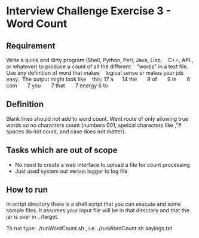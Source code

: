 # Interview Challenge Exercise 3 - Word Count

## Requirement
Write a quick and dirty program (Shell, Python, Perl, Java, Lisp,
   C++, APL, or whatever) to produce a count of all the different
   &quot;words&quot; in a text file.  Use any definition of word that makes
   logical sense or makes your job easy.  The output might look like
   this:
     17 a
     14 the
      9 of
      9 in
      8 com
      7 you
      7 that
      7 energy
      6 to

## Definition
Blank lines should not add to word count.  Went route of only allowing true words so no characters count (numbers 001, speical characters like ,"# spaces do not count, and case does not matter).

## Tasks which are out of scope
*   No need to create a web interface to upload a file for count processing
*   Just used system out versus logger to log file

## How to run

In script directory there is a shell script that you can execute and some sample files.  It assumes your input file will be in that directory and that the jar is over in ../target.

To run type:
./runWordCount.sh <inputFileName>, i.e. ./runWordCount.sh sayings.txt  


